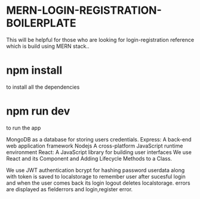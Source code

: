 # MERN-LOGIN-REGISTRATION-BOILERPLATE
This will be helpful for those who are looking for login-registration reference which is build using MERN stack..

# npm install
to install all the dependencies

# npm run dev 
to run the app

MongoDB as a database for storing users credentials.
Express: A back-end web application framework
Nodejs A cross-platform JavaScript runtime environment
React: A JavaScript library for building user interfaces
We use React and its Component and Adding Lifecycle Methods to a Class.

We use JWT authentication bcrypt for hashing password
userdata along with token is saved to localstorage to remember user after sucesful login and when the user comes back its login
logout deletes localstorage.
errors are displayed as fielderrors and login,register error.
